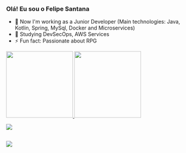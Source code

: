 ### Olá! Eu sou o Felipe Santana

- 🔭 Now I'm working as a Junior Developer (Main technologies: Java, Kotlin, Spring, MySql, Docker and Microservices)
- 🌱 Studying DevSecOps, AWS Services
- ⚡ Fun fact: Passionate about RPG

<div>
  <a href="https://github.com/FelipeSantanaIV">
  <img loading="lazy" height="180em" src="https://github-readme-stats.vercel.app/api/top-langs/?username=FelipeSantanaIV&layout=compact&langs_count=7&theme=dracula"/>
  <img loading="lazy" height="180em" src="https://github-readme-stats.vercel.app/api?username=FelipeSantanaIV&show_icons=true&theme=dracula&include_all_commits=true&count_private=true"/>
</div>
  
<p align="left">
  <a href="https://skillicons.dev">
    <img src="https://skillicons.dev/icons?i=java,kotlin,spring,azure,docker,mysql,bootstrap,html,css" />
  </a>
</p>
  
##
 
  <a href="https://www.linkedin.com/in/felipe-santana1995/" target="_blank"><img src="https://img.shields.io/badge/-LinkedIn-%230077B5?style=for-the-badge&logo=linkedin&logoColor=white" target="_blank"></a> 
